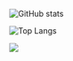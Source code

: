 ![GitHub stats](https://github-readme-stats.vercel.app/api?username=tasnim0tantawi&show_icons=true&theme=tokyonight)

![Top Langs](https://github-readme-stats.vercel.app/api/top-langs/?username=tasnim0tantawi&theme=tokyonight)

![](https://visitor-badge.laobi.icu/badge?page_id=tasnim0tantawi.tasnim0tantawi)


<!---
tasnim0tantawi/tasnim0tantawi is a ✨ special ✨ repository because its `README.md` (this file) appears on your GitHub profile.
You can click the Preview link to take a look at your changes.
--->
